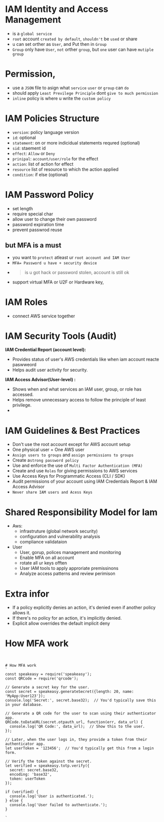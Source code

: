 
# IAM Identity and Access Management

 * is a `global service`
 * `root` account `created by default`, `shouldn't` be `used` or share
 * u can set orther as `User`, and Put then in `Group`
 * `Group` only have `User`, `not` orther `group`, but `one` user can have `mutiple group`
# Permission,
 * use a `JSON` file to asign what `service` `user` or `group` can `do`
 * should apply `Least Previlege Principle` dont `give to much permission`
 * `inline` policy is where u write the `custom policy`
# IAM Policies Structure
 - `version`: policy language version
 - `id`: optional
 - `statement`: on or more indicidual statements requred (optional)
 - `sid`: staement id
 - `effect`: `Allow` or `Deny`
 -  `prinipal`: `account/user/role` for the effect
 -  `action`: list of action for effect
 -  `resource` list of resource to which the action applied
 -  `condition`: if else (optional)

# IAM Password Policy
 - set length
 - require special char
 - allow user to change their own password
 - password expiration time
 - prevent passwrod reuse
 


 
 
## but MFA is a must
 - you want to `protect` atleast ur `root account and IAM User`
 - `MFA= Password u have + security device`
 - > is u got hack or password stolen, account is still ok
 - support virtual MFA or U2F or Hardware key, 
 # IAM Roles
 - connect AWS service together
 
 # IAM Security Tools (Audit)
**IAM Credential Report (account level):**

-   Provides status of user's AWS credentials like when iam account reacte  paswweord 
-   Helps audit user activity for security.

**IAM Access Advisor(User-level) :**
-   Shows when and what services an IAM user, group, or role has accessed.
-   Helps remove unnecessary access to follow the principle of least privilege.
- 

# IAM Guidelines & Best Practices 

* Don't use the root account except for AWS account setup 
* One physical user = One AWS user 
* `Assign users to groups` and `assign permissions to groups `
* Create a` strong password policy `
* Use and enforce the use of `Multi Factor Authentication (MFA) `
* Create and use `Roles` for giving permissions to AWS services 
* Use Access Keys for Programmatic Access (CLI / SDK) 
* Audit permissions of your account using IAM Credentials Report & IAM Access Advisor 
* `Never share IAM users and Acess Keys`

# Shared Responsibility Model for Iam
- Aws:
    * infrastruture (global network security)
    * configuration and vulnerability analysis
    * compliance validataion
 - User
    - User, gorup, polices management and monitoring
    - Enable MFA on all account
    - rotate all ur keys offten
    - User IAM tools to apply approriate premissinons
    - Analyze access patterns and review perimison
# Extra infor 
 - If a policy explicitly denies an action, it's denied even if another policy allows it.
 - If there's no policy for an action, it's implicitly denied.
 - Explicit allow overrides the default implicit deny


# How MFA work 
```


# How MFA work 
`
const speakeasy = require('speakeasy');
const QRCode = require('qrcode');

// Generate a secret key for the user.
const secret = speakeasy.generateSecret({length: 20, name: 'MyApp:User123'});
console.log('Secret:', secret.base32);  // You'd typically save this in your database.

// Generate a QR code for the user to scan using their authenticator app.
QRCode.toDataURL(secret.otpauth_url, function(err, data_url) {
  console.log('QR Code:', data_url);  // Show this to the user.
});

// Later, when the user logs in, they provide a token from their authenticator app.
let userToken = '123456';  // You'd typically get this from a login form.

// Verify the token against the secret.
let verified = speakeasy.totp.verify({ 
  secret: secret.base32,
  encoding: 'base32',
  token: userToken
});

if (verified) {
  console.log('User is authenticated.');
} else {
  console.log('User failed to authenticate.');
}

`
```
